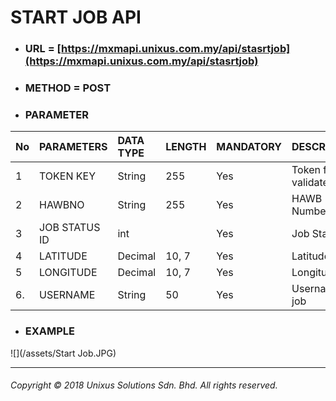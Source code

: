 # START JOB API

* ### URL = [https://mxmapi.unixus.com.my/api/stasrtjob](https://mxmapi.unixus.com.my/api/stasrtjob)

* ### METHOD = POST



* ### PARAMETER

| No | PARAMETERS | DATA TYPE | LENGTH | MANDATORY | DESCRIPTION |
| :--- | :--- | :--- | :--- | :--- | :--- |
| 1 | TOKEN KEY | String | 255 | Yes | Token for validate |
| 2 | HAWBNO | String | 255 | Yes | HAWB Number |
| 3 | JOB STATUS ID | int |  | Yes | Job Status |
| 4 | LATITUDE | Decimal | 10, 7 | Yes | Latitude loc |
| 5 | LONGITUDE | Decimal | 10, 7 | Yes | Longitude loc |
| 6. | USERNAME | String | 50 | Yes | Username at job |



* ### EXAMPLE

![](/assets/Start Job.JPG)

---

###### Copyright © 2018 Unixus Solutions Sdn. Bhd. All rights reserved.











